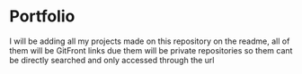 # Portfolio
I will be adding all my projects made on this repository on the readme, all of them will be GitFront links due them will be private repositories so them cant be directly searched and only accessed through the url
